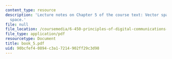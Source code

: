 ```yaml
---
content_type: resource
description: 'Lecture notes on Chapter 5 of the course text: Vector spaces and signal
  space.'
file: null
file_location: /coursemedia/6-450-principles-of-digital-communications-i-fall-2006/90bcfef40894c3a17214902ff29c3d98_book_5.pdf
file_type: application/pdf
resourcetype: Document
title: book_5.pdf
uid: 90bcfef4-0894-c3a1-7214-902ff29c3d98
---
```

